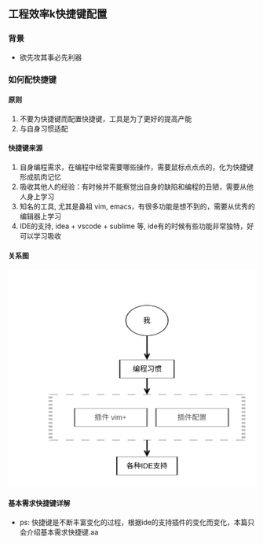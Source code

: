 ## 工程效率k快捷键配置

### 背景
- 欲先攻其事必先利器

### 如何配快捷键

#### 原则
1. 不要为快捷键而配置快捷键，工具是为了更好的提高产能
2. 与自身习惯适配

#### 快捷键来源
1. 自身编程需求，在编程中经常需要哪些操作，需要鼠标点点点的，化为快捷键形成肌肉记忆
2. 吸收其他人的经验：有时候并不能察觉出自身的缺陷和编程的丑陋，需要从他人身上学习
3. 知名的工具, 尤其是鼻祖 vim, emacs，有很多功能是想不到的，需要从优秀的编辑器上学习
4. IDE的支持, idea + vscode + sublime 等, ide有的时候有些功能非常独特，好可以学习吸收

#### 关系图

![avatar](./images/short_cut_relation.svg)

#### 基本需求快捷键详解
- ps: 快捷键是不断丰富变化的过程，根据ide的支持插件的变化而变化，本篇只会介绍基本需求快捷键.aa